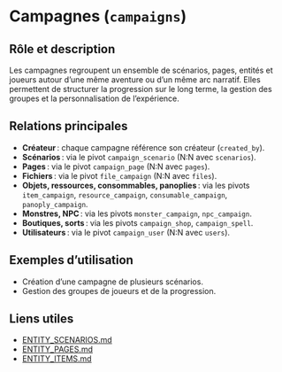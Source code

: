 # Campagnes (`campaigns`)

## Rôle et description
Les campagnes regroupent un ensemble de scénarios, pages, entités et joueurs autour d’une même aventure ou d’un même arc narratif. Elles permettent de structurer la progression sur le long terme, la gestion des groupes et la personnalisation de l’expérience.

## Relations principales
- **Créateur** : chaque campagne référence son créateur (`created_by`).
- **Scénarios** : via le pivot `campaign_scenario` (N:N avec `scenarios`).
- **Pages** : via le pivot `campaign_page` (N:N avec `pages`).
- **Fichiers** : via le pivot `file_campaign` (N:N avec `files`).
- **Objets, ressources, consommables, panoplies** : via les pivots `item_campaign`, `resource_campaign`, `consumable_campaign`, `panoply_campaign`.
- **Monstres, NPC** : via les pivots `monster_campaign`, `npc_campaign`.
- **Boutiques, sorts** : via les pivots `campaign_shop`, `campaign_spell`.
- **Utilisateurs** : via le pivot `campaign_user` (N:N avec `users`).

## Exemples d’utilisation
- Création d’une campagne de plusieurs scénarios.
- Gestion des groupes de joueurs et de la progression.

## Liens utiles
- [ENTITY_SCENARIOS.md](ENTITY_SCENARIOS.md)
- [ENTITY_PAGES.md](ENTITY_PAGES.md)
- [ENTITY_ITEMS.md](ENTITY_ITEMS.md) 